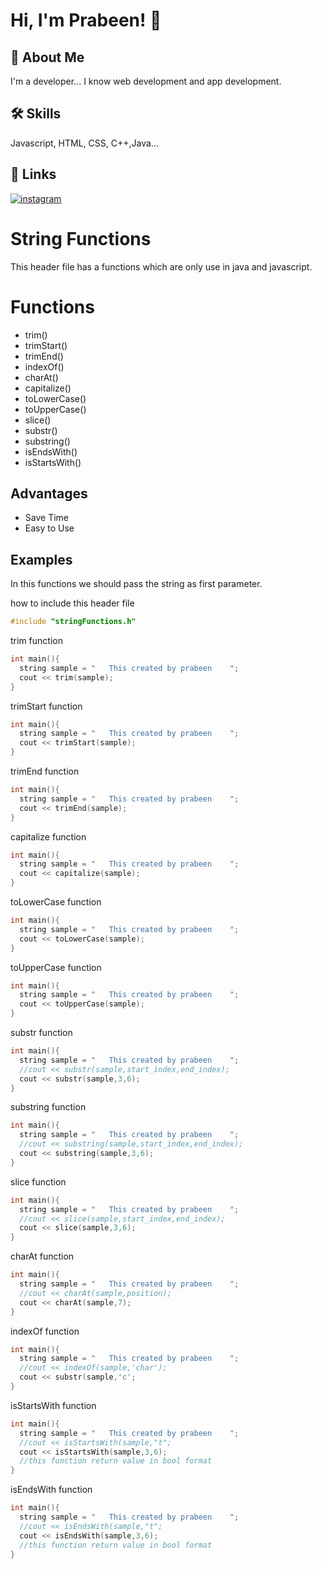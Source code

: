 
# Hi, I'm Prabeen! 👋


## 🚀 About Me
I'm a developer...
I know web development and app development.


## 🛠 Skills
Javascript, HTML, CSS, C++,Java...


## 🔗 Links
[![instagram](https://img.shields.io/badge/instagram-e76f51?style=for-the-badge&logo=instagram&logoColor=white)](https://www.instagram.com/prabeen_ragupathi)

# String Functions

This header file has a functions which are only use in java and javascript.

# Functions

- trim()
- trimStart()
- trimEnd()
- indexOf()
- charAt()
- capitalize()
- toLowerCase()
- toUpperCase()
- slice()
- substr()
- substring()
- isEndsWith()
- isStartsWith()








## Advantages

- Save Time
- Easy to Use


## Examples

In this functions we should pass the string as first parameter.

how to include this header file

```c++
#include "stringFunctions.h"
```


trim function
```c++
int main(){
  string sample = "   This created by prabeen    ";
  cout << trim(sample);
}

```

trimStart function
```c++
int main(){
  string sample = "   This created by prabeen    ";
  cout << trimStart(sample);
}
```

trimEnd function
```c++
int main(){
  string sample = "   This created by prabeen    ";
  cout << trimEnd(sample);
}
```

capitalize function
```c++
int main(){
  string sample = "   This created by prabeen    ";
  cout << capitalize(sample);
}
```

toLowerCase function
```c++
int main(){
  string sample = "   This created by prabeen    ";
  cout << toLowerCase(sample);
}
```

toUpperCase function
```c++
int main(){
  string sample = "   This created by prabeen    ";
  cout << toUpperCase(sample);
}
```

substr function
```c++
int main(){
  string sample = "   This created by prabeen    ";
  //cout << substr(sample,start_index,end_index);
  cout << substr(sample,3,6);
}
```

substring function
```c++
int main(){
  string sample = "   This created by prabeen    ";
  //cout << substring(sample,start_index,end_index);
  cout << substring(sample,3,6);
}
```

slice function
```c++
int main(){
  string sample = "   This created by prabeen    ";
  //cout << slice(sample,start_index,end_index);
  cout << slice(sample,3,6);
}
```

charAt function
```c++
int main(){
  string sample = "   This created by prabeen    ";
  //cout << charAt(sample,position);
  cout << charAt(sample,7);
}
```

indexOf function
```c++
int main(){
  string sample = "   This created by prabeen    ";
  //cout << indexOf(sample,'char');
  cout << substr(sample,'c';
}
```

isStartsWith function
```c++
int main(){
  string sample = "   This created by prabeen    ";
  //cout << isStartsWith(sample,"t";
  cout << isStartsWith(sample,3,6);
  //this function return value in bool format
}
```

isEndsWith function
```c++
int main(){
  string sample = "   This created by prabeen    ";
  //cout << isEndsWith(sample,"t";
  cout << isEndsWith(sample,3,6);
  //this function return value in bool format
}
```

